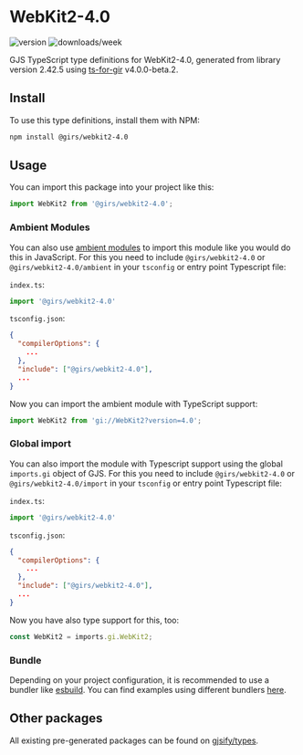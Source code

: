 
# WebKit2-4.0

![version](https://img.shields.io/npm/v/@girs/webkit2-4.0)
![downloads/week](https://img.shields.io/npm/dw/@girs/webkit2-4.0)


GJS TypeScript type definitions for WebKit2-4.0, generated from library version 2.42.5 using [ts-for-gir](https://github.com/gjsify/ts-for-gir) v4.0.0-beta.2.


## Install

To use this type definitions, install them with NPM:
```bash
npm install @girs/webkit2-4.0
```

## Usage

You can import this package into your project like this:
```ts
import WebKit2 from '@girs/webkit2-4.0';
```

### Ambient Modules

You can also use [ambient modules](https://github.com/gjsify/ts-for-gir/tree/main/packages/cli#ambient-modules) to import this module like you would do this in JavaScript.
For this you need to include `@girs/webkit2-4.0` or `@girs/webkit2-4.0/ambient` in your `tsconfig` or entry point Typescript file:

`index.ts`:
```ts
import '@girs/webkit2-4.0'
```

`tsconfig.json`:
```json
{
  "compilerOptions": {
    ...
  },
  "include": ["@girs/webkit2-4.0"],
  ...
}
```

Now you can import the ambient module with TypeScript support: 

```ts
import WebKit2 from 'gi://WebKit2?version=4.0';
```

### Global import

You can also import the module with Typescript support using the global `imports.gi` object of GJS.
For this you need to include `@girs/webkit2-4.0` or `@girs/webkit2-4.0/import` in your `tsconfig` or entry point Typescript file:

`index.ts`:
```ts
import '@girs/webkit2-4.0'
```

`tsconfig.json`:
```json
{
  "compilerOptions": {
    ...
  },
  "include": ["@girs/webkit2-4.0"],
  ...
}
```

Now you have also type support for this, too:

```ts
const WebKit2 = imports.gi.WebKit2;
```

### Bundle

Depending on your project configuration, it is recommended to use a bundler like [esbuild](https://esbuild.github.io/). You can find examples using different bundlers [here](https://github.com/gjsify/ts-for-gir/tree/main/examples).

## Other packages

All existing pre-generated packages can be found on [gjsify/types](https://github.com/gjsify/types).

